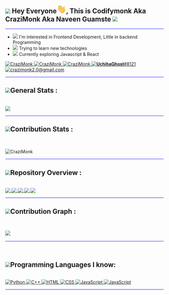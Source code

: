 ## <img src="https://c.tenor.com/daZ82E5sg8YAAAAi/crystal-de-meda-gem.gif" width="25px"> Hey Everyone<img src="https://raw.githubusercontent.com/ABSphreak/ABSphreak/master/gifs/Hi.gif" width="30px">, This is <strong>Codifymonk</strong>  Aka <strong>CraziMonk</strong>  Aka <strong> Naveen Guamste</strong> <img src="https://c.tenor.com/daZ82E5sg8YAAAAi/crystal-de-meda-gem.gif" width="25px">

<hr style="height:2px;border-width:1;border-radius: 5px;color:gray;background-color:#8080ff">

- <img src="https://c.tenor.com/4ZKu_zQM8RAAAAAi/improviz-blender.gif" width="25px"> I'm interested in Frontend Development, Little in backend Programming <br/>
- <img src="https://c.tenor.com/iIdwhuezQv8AAAAi/ruskidd-butterfly.gif" width="30px"> Trying to learn new technologies <br/>
- <img src="https://c.tenor.com/daZ82E5sg8YAAAAi/crystal-de-meda-gem.gif" width="25px"> Currently exploring Javascript & React </br>

<!-----Social Accounts------>

<a href="www.linkedin.com/in/naveenkumar-gumaste">
<img border="0" alt="CraziMonk" src="https://img.icons8.com/doodle/40/000000/linkedin--v2.png"/>
</a>

<a href="https://twitter.com/crazi_monk">
<img border="0" alt="CraziMonk" src="https://img.icons8.com/nolan/40/twitter.png"/>
</a>

<a href="https://www.instagram.com/silver__linin/">
<img border="0" alt="CraziMonk" src="https://img.icons8.com/doodle/38/000000/instagram--v1.png"/>
</a>

<a href="https://discord.gg/4tKWKCn">
<img border="0" alt="𝐔𝐜𝐡𝐢𝐡𝐚𝐆𝐡𝐨𝐬𝐭#8121" src="https://img.icons8.com/fluent/42/000000/discord-logo.png"/>
</a>

<a href="crazimonk2.0@gmail.com">
<img border="0" alt="crazimonk2.0@gmail.com" src="https://img.icons8.com/doodle/38/000000/gmail-new.png"/>
</a>
</p>
 
<hr style="height:2px;border-width:1;border-radius: 5px;color:#8080ff;background-color:#8080ff">

<!-----Contribution figures------>

## <img src="https://c.tenor.com/9ER-sDwv7jIAAAAi/arrow-yellow-arrow.gif" width="30px">General Stats :
<br>
<img align="center" src = "https://github-readme-stats.vercel.app/api?username=Crazimonk&&show_icons=true&title_color=02D752&icon_color=bb2acf&text_color=b3b3ff&bg_color=0,000000,130F40">

<hr style="height:2px;border-width:1;border-radius: 5px;color:gray;background-color:#8080ff">

<!------------ Streak Display -------------->

## <img src="https://c.tenor.com/t8BoinVLwzAAAAAi/raf-rafs.gif" width="30px">Contribution Stats :
<br>
<div>
<p><img align="center" src="https://github-readme-streak-stats.herokuapp.com/?user=Crazimonk&theme=dark" alt="CraziMonk" /></p>
</div>

<hr style="height:2px;border-width:1;border-radius: 5px;color:#8080ff;background-color:#8080ff">


<!-------------Projects---------------->

## <img src="https://c.tenor.com/PrRf4W_uFicAAAAi/rafsdesign-rafs.gif" width="30px">Repository Overview :

<div>
  <br>
<a href="https://github.com/Crazimonk/nft-preview-card-component-main">
 <img align='center' src="https://github-readme-stats.vercel.app/api/pin/?username=Crazimonk&repo=Profile-Card-Component&theme=dark" />
</a>

<a href="https://github.com/Crazimonk/order-summary-component-main">
 <img align='center' src="https://github-readme-stats.vercel.app/api/pin/?username=Crazimonk&repo=order-summary-component-main&theme=dark" />
</a>

<a href="https://github.com/Crazimonk/nft-preview-card-component-main">
 <img align='center' src="https://github-readme-stats.vercel.app/api/pin/?username=Crazimonk&repo=nft-preview-card-component-main&theme=dark" />
</a>
 
 <a href="https://github.com/Crazimonk/Stats-Preview-Card-Component">
 <img align='center' src="https://github-readme-stats.vercel.app/api/pin/?username=Crazimonk&repo=Stats-Preview-Card-Component&theme=dark" />
</a>
 
 <a href="https://github.com/Crazimonk/Single-Price-Grid-Component">
 <img align='center' src="https://github-readme-stats.vercel.app/api/pin/?username=Crazimonk&repo=Single-Price-Grid-Component&theme=dark" />
</a>

</br>
<hr style="height:2px;#8080ffborder-width:0;border-radius: 5px;color:gray;background-color:#8080ff">
</div>

<!--------------- CraziMonk's Contribution Graph ---------------->

## <img src="https://c.tenor.com/7tB5uUwF7WUAAAAi/pfeil-arrow.gif" width="30px">Contribution Graph :
 <br>

 <img src="https://activity-graph.herokuapp.com/graph?username=Crazimonk&bg_color=FFFFFF&color=000000&line=000000&point=00FF00"></div>
 
 <hr style="height:2px;border-width:1;border-radius: 5px;color:#8080ff;background-color:#8080ff">
 
 </br>
 
<!------------------- Languages used by me ----------------------->

## <img src="https://c.tenor.com/Ry7RrgVhNHoAAAAi/improviz-blender.gif" width="30px">Programming Languages I know:
<br>


<a href="https://www.python.org/">
<img border="0" alt="Python" src="https://img.icons8.com/color//000000/python--v2.png"/>
</a>

<a href="http://www.cplusplus.org/">
<img border="0" alt="C++" src="https://img.icons8.com/color/48/000000/c-plus-plus-logo.png"/>
</a>

<a href="https://html.com/#What_is_HTML">
<img border="0" alt="HTML" src="https://img.icons8.com/color/48/000000/html-5--v1.png"/>
</a>

<a href="https://en.wikipedia.org/wiki/CSS">
<img border="0" alt="CSS" src="https://img.icons8.com/color/48/000000/css3.png"/>
</a>

<a href="https://www.javascript.com/">
<img border="0" alt="JavaScript" src="https://img.icons8.com/color/50/000000/javascript--v1.png"/>
</a>

<a href="https://reactjs.org/">
  <img border="0" alt="JavaScript" src="https://img.icons8.com/office/46/000000/react.png"/>
  </a>


</br>
<hr style="height:2px;#8080ffborder-width:0;border-radius: 5px;color:gray;background-color:#8080ff">
</br>
